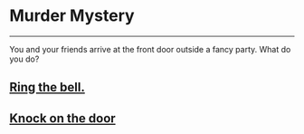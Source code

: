 # Murder Mystery
---
 You and your friends arrive at the front door outside a fancy party. What do you do?

 ## [Ring the bell.](ring.md/ring.md)
 ## [Knock on the door](knock/knock.md)

